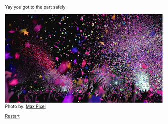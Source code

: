 Yay you got to the part safely

![party](clubbing.jpg)
Photo by: [Max Pixel](https://www.maxpixel.net/Club-Music-Event-Concert-Fun-Confetti-Party-2527495)

[Restart](../Start.md)
